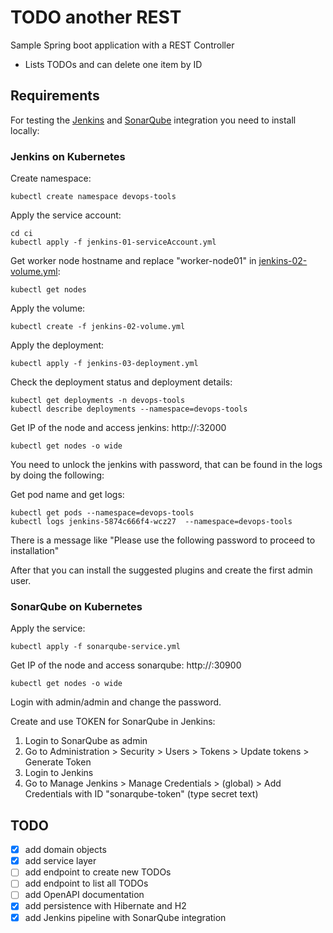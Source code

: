 # TODO another REST

Sample Spring boot application with a REST Controller 

* Lists TODOs and can delete one item by ID

## Requirements

For testing the [Jenkins](https://www.jenkins.io/doc/book/installing/) and [SonarQube](https://www.sonarsource.com/de/products/sonarqube/) integration you need to install locally:

### Jenkins on Kubernetes

Create namespace:
```shell
kubectl create namespace devops-tools
```

Apply the service account:
```shell
cd ci
kubectl apply -f jenkins-01-serviceAccount.yml
```

Get worker node hostname and replace "worker-node01" in [jenkins-02-volume.yml](ci/jenkins-02-volume.yml):
```shell
kubectl get nodes
```

Apply the volume:
```shell
kubectl create -f jenkins-02-volume.yml
```

Apply the deployment:
```shell
kubectl apply -f jenkins-03-deployment.yml
```

Check the deployment status and deployment details:
```shell
kubectl get deployments -n devops-tools
kubectl describe deployments --namespace=devops-tools
```

Get IP of the node and access jenkins: http://<node-ip>:32000
```shell
kubectl get nodes -o wide
```

You need to unlock the jenkins with password, that can be found in the logs by doing the following:

Get pod name and get logs:
```shell
kubectl get pods --namespace=devops-tools
kubectl logs jenkins-5874c666f4-wcz27  --namespace=devops-tools
```
There is a message like "Please use the following password to proceed to installation"

After that you can install the suggested plugins and create the first admin user.

### SonarQube on Kubernetes

Apply the service:
```shell
kubectl apply -f sonarqube-service.yml
```

Get IP of the node and access sonarqube: http://<node-ip>:30900
```shell
kubectl get nodes -o wide
```

Login with admin/admin and change the password.

Create and use TOKEN for SonarQube in Jenkins:
1. Login to SonarQube as admin
2. Go to Administration > Security > Users > Tokens > Update tokens > Generate Token
3. Login to Jenkins
4. Go to Manage Jenkins > Manage Credentials > (global) > Add Credentials with ID "sonarqube-token" (type secret text)

## TODO

- [x] add domain objects
- [x] add service layer
- [ ] add endpoint to create new TODOs
- [ ] add endpoint to list all TODOs
- [ ] add OpenAPI documentation
- [x] add persistence with Hibernate and H2
- [x] add Jenkins pipeline with SonarQube integration